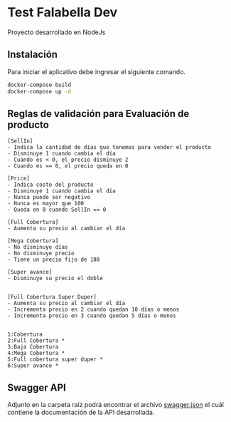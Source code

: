 # Test Falabella Dev
Proyecto desarrollado en NodeJs

## Instalación

Para iniciar el aplicativo debe ingresar el siguiente comando.

```bash
docker-compose build
docker-compose up -d
```

## Reglas de validación para Evaluación de producto
    [SellIn]
    - Indica la cantidad de días que tenemos para vender el producto
    - Disminuye 1 cuando cambia el día
    - Cuando es < 0, el precio disminuye 2
    - Cuando es == 0, el precio queda en 0

    [Price]
    - Indica costo del producto
    - Disminuye 1 cuando cambia el día
    - Nunca puede ser negativo
    - Nunca es mayor que 100
    - Queda en 0 cuando SellIn == 0

    [Full Cobertura]
    - Aumenta su precio al cambiar el día

    [Mega Cobertura]
    - No disminuye días
    - No disminuye precio
    - Tiene un precio fijo de 180

    [Super avance] 
    - Disminuye su precio el doble
    

    [Full Cobertura Super Duper]
    - Aumenta su precio al cambiar el día
    - Incrementa precio en 2 cuando quedan 10 días o menos
    - Incrementa precio en 3 cuando quedan 5 días o menos


    1:Cobertura
    2:Full Cobertura *
    3:Baja Cobertura
    4:Mega Cobertura *
    5:Full cobertura super duper *
    6:Super avance *

## Swagger API

Adjunto en la carpeta raíz podrá encontrar el archivo [swagger.json](https://github.com/ignacionorambuena/testfalabelladev/blob/master/swagger.json) el cuál contiene la documentación de la API desarrollada.
